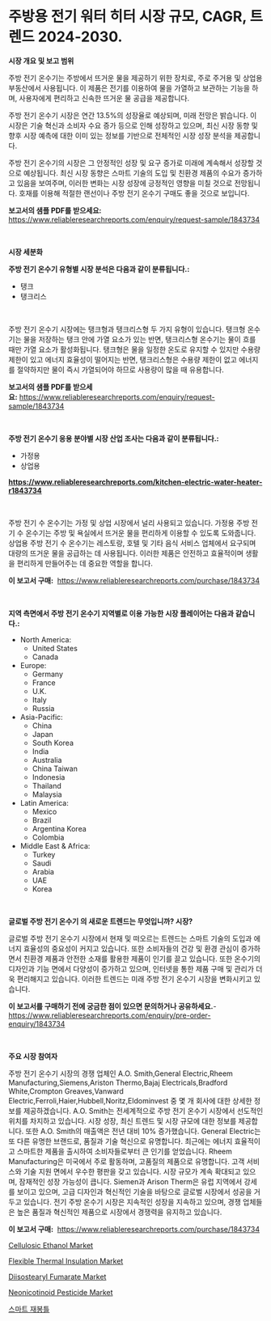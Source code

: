 <p><h1>주방용 전기 워터 히터 시장 규모, CAGR, 트렌드 2024-2030.</h1></p><p><strong>시장 개요 및 보고 범위</strong></p>
<p><p>주방 전기 온수기는 주방에서 뜨거운 물을 제공하기 위한 장치로, 주로 주거용 및 상업용 부동산에서 사용됩니다. 이 제품은 전기를 이용하여 물을 가열하고 보관하는 기능을 하며, 사용자에게 편리하고 신속한 뜨거운 물 공급을 제공합니다. </p><p>주방 전기 온수기 시장은 연간 13.5%의 성장율로 예상되며, 미래 전망은 밝습니다. 이 시장은 기술 혁신과 소비자 수요 증가 등으로 인해 성장하고 있으며, 최신 시장 동향 및 향후 시장 예측에 대한 이미 있는 정보를 기반으로 전체적인 시장 성장 분석을 제공합니다.</p><p>주방 전기 온수기의 시장은 그 안정적인 성장 및 요구 증가로 미래에 계속해서 성장할 것으로 예상됩니다. 최신 시장 동향은 스마트 기술의 도입 및 친환경 제품의 수요가 증가하고 있음을 보여주며, 이러한 변화는 시장 성장에 긍정적인 영향을 미칠 것으로 전망됩니다. 호재를 이용해 적절한 랜선이나 주방 전기 온수기 구매도 좋을 것으로 보입니다.</p></p>
<p><strong>보고서의 샘플 PDF를 받으세요:</strong> <a href="https://www.reliableresearchreports.com/enquiry/request-sample/1843734">https://www.reliableresearchreports.com/enquiry/request-sample/1843734</a></p>
<p>&nbsp;</p>
<p><strong>시장 세분화</strong></p>
<p><strong>주방 전기 온수기 유형별 시장 분석은 다음과 같이 분류됩니다.:</strong></p>
<p><ul><li>탱크</li><li>탱크리스</li></ul></p>
<p>&nbsp;</p>
<p><p>주방 전기 온수기 시장에는 탱크형과 탱크리스형 두 가지 유형이 있습니다. 탱크형 온수기는 물을 저장하는 탱크 안에 가열 요소가 있는 반면, 탱크리스형 온수기는 물이 흐를 때만 가열 요소가 활성화됩니다. 탱크형은 물을 일정한 온도로 유지할 수 있지만 수용량 제한이 있고 에너지 효율성이 떨어지는 반면, 탱크리스형은 수용량 제한이 없고 에너지를 절약하지만 물이 즉시 가열되어야 하므로 사용량이 많을 때 유용합니다.</p></p>
<p><strong>보고서의 샘플 PDF를 받으세요:</strong>&nbsp;<a href="https://www.reliableresearchreports.com/enquiry/request-sample/1843734">https://www.reliableresearchreports.com/enquiry/request-sample/1843734</a></p>
<p>&nbsp;</p>
<p><strong> 주방 전기 온수기 응용 분야별 시장 산업 조사는 다음과 같이 분류됩니다.:</strong></p>
<p><ul><li>가정용</li><li>상업용</li></ul></p>
<p><strong><a href="https://www.reliableresearchreports.com/kitchen-electric-water-heater-r1843734">https://www.reliableresearchreports.com/kitchen-electric-water-heater-r1843734</a></strong></p>
<p>&nbsp;</p>
<p><p>주방 전기 수 온수기는 가정 및 상업 시장에서 널리 사용되고 있습니다. 가정용 주방 전기 수 온수기는 주방 및 욕실에서 뜨거운 물을 편리하게 이용할 수 있도록 도와줍니다. 상업용 주방 전기 수 온수기는 레스토랑, 호텔 및 기타 음식 서비스 업체에서 요구되며 대량의 뜨거운 물을 공급하는 데 사용됩니다. 이러한 제품은 안전하고 효율적이며 생활을 편리하게 만들어주는 데 중요한 역할을 합니다.</p></p>
<p><strong>이 보고서 구매:</strong>&nbsp; <a href="https://www.reliableresearchreports.com/purchase/1843734">https://www.reliableresearchreports.com/purchase/1843734</a></p>
<p>&nbsp;</p>
<p><strong>지역 측면에서 주방 전기 온수기 지역별로 이용 가능한 시장 플레이어는 다음과 같습니다.:</strong></p>
<p><ul>
    <li>
        North America:
        <ul>
            <li>United States</li>
            <li>Canada</li>
        </ul>
    </li>
    <li>
        Europe:
        <ul>
            <li>Germany</li>
            <li>France</li>
            <li>U.K.</li>
            <li>Italy</li>
            <li>Russia</li>
        </ul>
    </li>
    <li>
        Asia-Pacific:
        <ul>
            <li>China</li>
            <li>Japan</li>
            <li>South Korea</li>
            <li>India</li>
            <li>Australia</li>
            <li>China Taiwan</li>
            <li>Indonesia</li>
            <li>Thailand</li>
            <li>Malaysia</li>
        </ul>
    </li>
    <li>
        Latin America:
        <ul>
            <li>Mexico</li>
            <li>Brazil</li>
            <li>Argentina Korea</li>
            <li>Colombia</li>
        </ul>
    </li>
    <li>
        Middle East & Africa:
        <ul>
            <li>Turkey</li>
            <li>Saudi</li>
            <li>Arabia</li>
            <li>UAE</li>
            <li>Korea</li>
        </ul>
    </li>
    </ul></p>
<p>&nbsp;</p>
<p><strong>글로벌 주방 전기 온수기 의 새로운 트렌드는 무엇입니까? 시장?</strong></p>
<p><p>글로벌 주방 전기 온수기 시장에서 현재 및 떠오르는 트렌드는 스마트 기술의 도입과 에너지 효율성의 중요성이 커지고 있습니다. 또한 소비자들의 건강 및 환경 관심이 증가하면서 친환경 제품과 안전한 소재를 활용한 제품이 인기를 끌고 있습니다. 또한 온수기의 디자인과 기능 면에서 다양성이 증가하고 있으며, 인터넷을 통한 제품 구매 및 관리가 더욱 편리해지고 있습니다. 이러한 트렌드는 미래 주방 전기 온수기 시장을 변화시키고 있습니다.</p></p>
<p><strong>이 보고서를 구매하기 전에 궁금한 점이 있으면 문의하거나 공유하세요.</strong>- <a href="https://www.reliableresearchreports.com/enquiry/pre-order-enquiry/1843734">https://www.reliableresearchreports.com/enquiry/pre-order-enquiry/1843734</a></p>
<p>&nbsp;</p>
<p><strong>주요 시장 참여자</strong></p>
<p><p>주방 전기 온수기 시장의 경쟁 업체인 A.O. Smith,General Electric,Rheem Manufacturing,Siemens,Ariston Thermo,Bajaj Electricals,Bradford White,Crompton Greaves,Vanward Electric,Ferroli,Haier,Hubbell,Noritz,Eldominvest 중 몇 개 회사에 대한 상세한 정보를 제공하겠습니다. A.O. Smith는 전세계적으로 주방 전기 온수기 시장에서 선도적인 위치를 차지하고 있습니다. 시장 성장, 최신 트렌드 및 시장 규모에 대한 정보를 제공합니다. 또한 A.O. Smith의 매출액은 전년 대비 10% 증가했습니다. General Electric는 또 다른 유명한 브랜드로, 품질과 기술 혁신으로 유명합니다. 최근에는 에너지 효율적이고 스마트한 제품을 출시하여 소비자들로부터 큰 인기를 얻었습니다. Rheem Manufacturing은 미국에서 주로 활동하며, 고품질의 제품으로 유명합니다. 고객 서비스와 기술 지원 면에서 우수한 평판을 갖고 있습니다. 시장 규모가 계속 확대되고 있으며, 잠재적인 성장 가능성이 큽니다. Siemen과 Arison Therm은 유럽 지역에서 강세를 보이고 있으며, 고급 디자인과 혁신적인 기술을 바탕으로 글로벌 시장에서 성공을 거두고 있습니다. 전기 주방 온수기 시장은 지속적인 성장을 지속하고 있으며, 경쟁 업체들은 높은 품질과 혁신적인 제품으로 시장에서 경쟁력을 유지하고 있습니다.</p></p>
<p><strong>이 보고서 구매:</strong>&nbsp;&nbsp;<a href="https://www.reliableresearchreports.com/purchase/1843734">https://www.reliableresearchreports.com/purchase/1843734</a></p>
<p><p><a href="https://natural-crush-b99.notion.site/Cellulosic-Ethanol-Market-Insights-into-Market-CAGR-Market-Trends-and-Growth-Strategies-37440db5d5b541c9ba4e239b567f64ab">Cellulosic Ethanol Market</a></p><p><a href="https://www.linkedin.com/pulse/flexible-thermal-insulation-market-size-share-global-analysis-tqfjc?trackingId=RxH8Kyqd1IBqJjhMe4FOZw%3D%3D">Flexible Thermal Insulation Market</a></p><p><a href="https://issuu.com/reportprime-2/docs/diisostearyl-fumarate-market-size-2030.pptx">Diisostearyl Fumarate Market</a></p><p><a href="https://www.linkedin.com/pulse/insights-neonicotinoid-pesticide-market-size-analysing-share-pzdtc?trackingId=l3Jr2KBiomUSX0HEz44vtQ%3D%3D">Neonicotinoid Pesticide Market</a></p><p><a href="https://github.com/vs10l4sfg5c/Market-Research-Report-List-1/blob/main/686173122492.md">스마트 재봉틀</a></p></p>